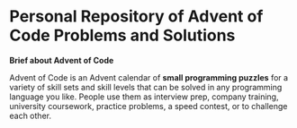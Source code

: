 # Personal Repository of Advent of Code Problems and Solutions

**Brief about Advent of Code**

Advent of Code is an Advent calendar of **small programming puzzles** for a variety of skill sets and skill levels that can be solved in any programming language you like. People use them as interview prep, company training, university coursework, practice problems, a speed contest, or to challenge each other.